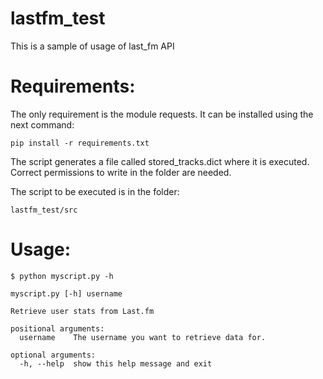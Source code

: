 lastfm_test
===========

This is a sample of usage of last_fm API

Requirements:
=============
The only requirement is the module requests. It can be installed using the next command:
```
pip install -r requirements.txt
```
The script generates a file called stored_tracks.dict where it is executed. Correct permissions
to write in the folder are needed.

The script to be executed is in the folder:
```
lastfm_test/src
```

# Usage:
```
$ python myscript.py -h

myscript.py [-h] username

Retrieve user stats from Last.fm

positional arguments:
  username    The username you want to retrieve data for.

optional arguments:
  -h, --help  show this help message and exit
```
